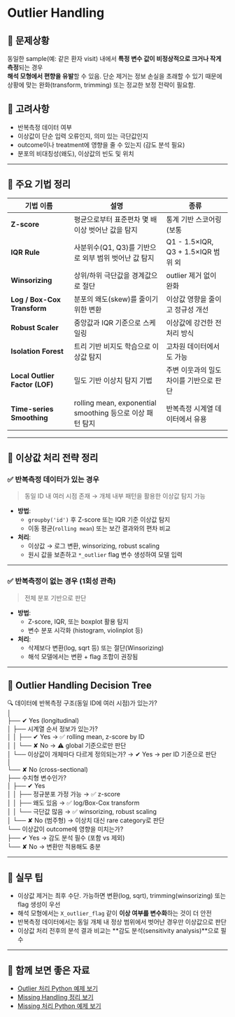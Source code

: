 # Outlier Handling

## 🎯 문제상황
동일한 sample(예: 같은 환자 visit) 내에서 **특정 변수 값이 비정상적으로 크거나 작게 측정**되는 경우  
**해석 모형에서 편향을 유발**할 수 있음. 단순 제거는 정보 손실을 초래할 수 있기 때문에  
상황에 맞는 완화(transform, trimming) 또는 정교한 보정 전략이 필요함.

## 🔎 고려사항

- 반복측정 데이터 여부
- 이상값이 단순 입력 오류인지, 의미 있는 극단값인지
- outcome이나 treatment에 영향을 줄 수 있는지 (감도 분석 필요)
- 분포의 비대칭성(왜도), 이상값의 빈도 및 위치

---

## 🧠 주요 기법 정리

| 기법 이름                   | 설명                                                      | 종류                                                  |
|----------------------------|-----------------------------------------------------------|-------------------------------------------------------|
| **Z-score**                | 평균으로부터 표준편차 몇 배 이상 벗어난 값을 탐지                             | 통계 기반 스코어링 (보통 |z| > 3 기준)                  |
| **IQR Rule**               | 사분위수(Q1, Q3)를 기반으로 외부 범위 벗어난 값 탐지                         | Q1 - 1.5×IQR, Q3 + 1.5×IQR 범위 외                    |
| **Winsorizing**            | 상위/하위 극단값을 경계값으로 절단                                   | outlier 제거 없이 완화                                  |
| **Log / Box-Cox Transform**| 분포의 왜도(skew)를 줄이기 위한 변환                                 | 이상값 영향을 줄이고 정규성 개선                        |
| **Robust Scaler**          | 중앙값과 IQR 기준으로 스케일링                                     | 이상값에 강건한 전처리 방식                            |
| **Isolation Forest**       | 트리 기반 비지도 학습으로 이상값 탐지                                 | 고차원 데이터에서도 가능                               |
| **Local Outlier Factor (LOF)** | 밀도 기반 이상치 탐지 기법                                           | 주변 이웃과의 밀도 차이를 기반으로 판단                  |
| **Time-series Smoothing**  | rolling mean, exponential smoothing 등으로 이상 패턴 탐지                | 반복측정 시계열 데이터에서 유용                         |

---

## 📛 이상값 처리 전략 정리

### ✅ 반복측정 데이터가 있는 경우

> 동일 ID 내 여러 시점 존재 → 개체 내부 패턴을 활용한 이상값 탐지 가능

- **방법**:
  - `groupby('id')` 후 Z-score 또는 IQR 기준 이상값 탐지
  - 이동 평균(`rolling mean`) 또는 보간 결과와의 편차 비교
- **처리**:
  - 이상값 → 로그 변환, winsorizing, robust scaling
  - 원시 값을 보존하고 `*_outlier` flag 변수 생성하여 모델 입력

---

### ✅ 반복측정이 없는 경우 (1회성 관측)

> 전체 분포 기반으로 판단

- **방법**:
  - Z-score, IQR, 또는 boxplot 활용 탐지
  - 변수 분포 시각화 (histogram, violinplot 등)
- **처리**:
  - 삭제보다 변환(log, sqrt 등) 또는 절단(Winsorizing)
  - 해석 모델에서는 변환 + flag 조합이 권장됨

---

## 🌲 Outlier Handling Decision Tree

🔍 데이터에 반복측정 구조(동일 ID에 여러 시점)가 있는가?  
│  
├── ✔ Yes (longitudinal)  
│ ├── 시계열 순서 정보가 있는가?  
│ │ ├── ✔ Yes → ✅ rolling mean, z-score by ID  
│ │ └── ✘ No → ⚠ global 기준으로만 판단  
│ └── 이상값이 개체마다 다르게 정의되는가? → ✔ Yes → per ID 기준으로 판단  
│  
└── ✘ No (cross-sectional)  
├── 수치형 변수인가?  
│ ├── ✔ Yes  
│ │ ├── 정규분포 가정 가능 → ✅ z-score  
│ │ ├── 왜도 있음 → ✅ log/Box-Cox transform  
│ │ └── 극단값 많음 → ✅ winsorizing, robust scaling  
│ └── ✘ No (범주형) → 이상치 대신 rare category로 판단  
└── 이상값이 outcome에 영향을 미치는가?  
├── ✔ Yes → 감도 분석 필수 (포함 vs 제외)  
└── ✘ No → 변환만 적용해도 충분  


---

## 📌 실무 팁

- 이상값 제거는 최후 수단. 가능하면 변환(log, sqrt), trimming(winsorizing) 또는 flag 생성이 우선
- 해석 모형에서는 `X_outlier_flag` 같이 **이상 여부를 변수화**하는 것이 더 안전
- 반복측정 데이터에서는 동일 개체 내 정상 범위에서 벗어난 경우만 이상값으로 판단
- 이상값 처리 전후의 분석 결과 비교는 **감도 분석(sensitivity analysis)**으로 필수

---

## 🔗 함께 보면 좋은 자료

- [Outlier 처리 Python 예제 보기](./outlier_handling_code.ipynb)
- [Missing Handling 정리 보기](./missing_handling.md)
- [Missing 처리 Python 예제 보기](./missing_handling_code.ipynb)

